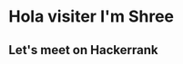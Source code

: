 <html>
<body>
<h1>Hola visiter I'm Shree</h1>
<h2>Let's meet on Hackerrank</h2>
<br>
<img src="">
</body>
<html>
